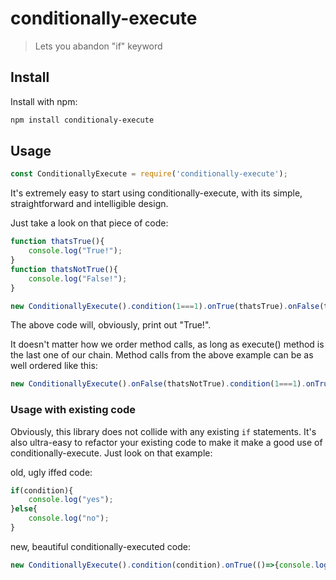# conditionally-execute
> Lets you abandon "if" keyword

## Install

Install with npm:

```bash
npm install conditionaly-execute
```

## Usage

```javascript
const ConditionallyExecute = require('conditionally-execute');
```

It's extremely easy to start using conditionally-execute, with its simple, straightforward and intelligible design.

Just take a look on that piece of code:
```javascript
function thatsTrue(){
    console.log("True!");
}
function thatsNotTrue(){
    console.log("False!");
}

new ConditionallyExecute().condition(1===1).onTrue(thatsTrue).onFalse(thatsNotTrue).execute();
```
The above code will, obviously, print out "True!".

It doesn't matter how we order method calls, as long as execute() method is the last one of our chain. Method calls from the above example can be as well ordered like this:
```javascript
new ConditionallyExecute().onFalse(thatsNotTrue).condition(1===1).onTrue(thatsTrue).execute();
```

### Usage with existing code
Obviously, this library does not collide with any existing `if` statements. It's also ultra-easy to refactor your existing code to make it make a good use of conditionally-execute. Just look on that example:

old, ugly iffed code:
```javascript
if(condition){
    console.log("yes");
}else{
    console.log("no");
}
```
new, beautiful conditionally-executed code:
```javascript
new ConditionallyExecute().condition(condition).onTrue(()=>{console.log("yes");}).onFalse(()=>{console.log("no");}).execute();
```
